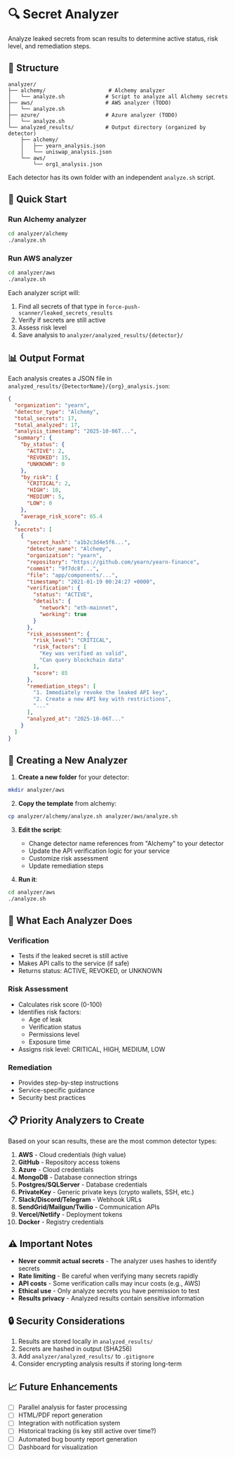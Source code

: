 # 🔍 Secret Analyzer

Analyze leaked secrets from scan results to determine active status, risk level, and remediation steps.

## 📁 Structure

```
analyzer/
├── alchemy/                    # Alchemy analyzer
│   └── analyze.sh             # Script to analyze all Alchemy secrets
├── aws/                       # AWS analyzer (TODO)
│   └── analyze.sh
├── azure/                     # Azure analyzer (TODO)
│   └── analyze.sh
└── analyzed_results/          # Output directory (organized by detector)
    ├── alchemy/
    │   ├── yearn_analysis.json
    │   └── uniswap_analysis.json
    └── aws/
        └── org1_analysis.json
```

Each detector has its own folder with an independent `analyze.sh` script.

## 🚀 Quick Start

### Run Alchemy analyzer
```bash
cd analyzer/alchemy
./analyze.sh
```

### Run AWS analyzer
```bash
cd analyzer/aws
./analyze.sh
```

Each analyzer script will:
1. Find all secrets of that type in `force-push-scanner/leaked_secrets_results`
2. Verify if secrets are still active
3. Assess risk level
4. Save analysis to `analyzer/analyzed_results/{detector}/`

## 📊 Output Format

Each analysis creates a JSON file in `analyzed_results/{DetectorName}/{org}_analysis.json`:

```json
{
  "organization": "yearn",
  "detector_type": "Alchemy",
  "total_secrets": 17,
  "total_analyzed": 17,
  "analysis_timestamp": "2025-10-06T...",
  "summary": {
    "by_status": {
      "ACTIVE": 2,
      "REVOKED": 15,
      "UNKNOWN": 0
    },
    "by_risk": {
      "CRITICAL": 2,
      "HIGH": 10,
      "MEDIUM": 5,
      "LOW": 0
    },
    "average_risk_score": 65.4
  },
  "secrets": [
    {
      "secret_hash": "a1b2c3d4e5f6...",
      "detector_name": "Alchemy",
      "organization": "yearn",
      "repository": "https://github.com/yearn/yearn-finance",
      "commit": "9f7dc8f...",
      "file": "app/components/...",
      "timestamp": "2021-01-19 00:24:27 +0000",
      "verification": {
        "status": "ACTIVE",
        "details": {
          "network": "eth-mainnet",
          "working": true
        }
      },
      "risk_assessment": {
        "risk_level": "CRITICAL",
        "risk_factors": [
          "Key was verified as valid",
          "Can query blockchain data"
        ],
        "score": 85
      },
      "remediation_steps": [
        "1. Immediately revoke the leaked API key",
        "2. Create a new API key with restrictions",
        "..."
      ],
      "analyzed_at": "2025-10-06T..."
    }
  ]
}
```

## 🔧 Creating a New Analyzer

1. **Create a new folder** for your detector:
```bash
mkdir analyzer/aws
```

2. **Copy the template** from alchemy:
```bash
cp analyzer/alchemy/analyze.sh analyzer/aws/analyze.sh
```

3. **Edit the script**:
   - Change detector name references from "Alchemy" to your detector
   - Update the API verification logic for your service
   - Customize risk assessment
   - Update remediation steps

4. **Run it**:
```bash
cd analyzer/aws
./analyze.sh
```

## 🎯 What Each Analyzer Does

### Verification
- Tests if the leaked secret is still active
- Makes API calls to the service (if safe)
- Returns status: ACTIVE, REVOKED, or UNKNOWN

### Risk Assessment
- Calculates risk score (0-100)
- Identifies risk factors:
  - Age of leak
  - Verification status
  - Permissions level
  - Exposure time
- Assigns risk level: CRITICAL, HIGH, MEDIUM, LOW

### Remediation
- Provides step-by-step instructions
- Service-specific guidance
- Security best practices

## 📋 Priority Analyzers to Create

Based on your scan results, these are the most common detector types:

1. **AWS** - Cloud credentials (high value)
2. **GitHub** - Repository access tokens
3. **Azure** - Cloud credentials
4. **MongoDB** - Database connection strings
5. **Postgres/SQLServer** - Database credentials
6. **PrivateKey** - Generic private keys (crypto wallets, SSH, etc.)
7. **Slack/Discord/Telegram** - Webhook URLs
8. **SendGrid/Mailgun/Twilio** - Communication APIs
9. **Vercel/Netlify** - Deployment tokens
10. **Docker** - Registry credentials

## ⚠️ Important Notes

- **Never commit actual secrets** - The analyzer uses hashes to identify secrets
- **Rate limiting** - Be careful when verifying many secrets rapidly
- **API costs** - Some verification calls may incur costs (e.g., AWS)
- **Ethical use** - Only analyze secrets you have permission to test
- **Results privacy** - Analyzed results contain sensitive information

## 🔒 Security Considerations

1. Results are stored locally in `analyzed_results/`
2. Secrets are hashed in output (SHA256)
3. Add `analyzer/analyzed_results/` to `.gitignore`
4. Consider encrypting analysis results if storing long-term

## 📈 Future Enhancements

- [ ] Parallel analysis for faster processing
- [ ] HTML/PDF report generation
- [ ] Integration with notification system
- [ ] Historical tracking (is key still active over time?)
- [ ] Automated bug bounty report generation
- [ ] Dashboard for visualization
